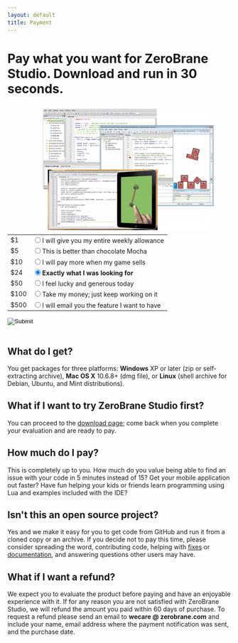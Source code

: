 ```yaml
---
layout: default
title: Payment
---
```


# Pay what you want for ZeroBrane Studio. Download and run in 30 seconds.

<img style="float: right; padding: 10px 40px 10px 0px" src="images/lua-ide-benefits-screenshot.png" />

<form action="https://authorize.payments.amazon.com/pba/paypipeline" method="post">
  <input type="hidden" name="returnUrl" value="http://studio.zerobrane.com/download.html" />
  <input type="hidden" name="processImmediate" value="1" />
  <input type="hidden" name="accessKey" value="11SEM03K88SD016FS1G2" />
  <input type="hidden" name="collectShippingAddress" value="0" />
  <input type="hidden" name="isDonationWidget" value="0" />
  <input type="hidden" name="amazonPaymentsAccountId" value="OJTYLZFEJNKY1APV69AUQEB63URVVVN6GMMA8V" />
  <input type="hidden" name="referenceId" value="ZeroBraneStudio" />
  <input type="hidden" name="cobrandingStyle" value="logo" />
  <input type="hidden" name="immediateReturn" value="1" />
  <input type="hidden" name="description" value="ZeroBrane Studio" />
<table class="payment" id="payment-options">
<tr><td class="amount">  $1</td><td class="description"><input name="amount" id="amount1" value="USD 1" type="radio" /><label for="amount1">I will give you my entire weekly allowance</label></td></tr>
<tr><td class="amount">  $5</td><td class="description"><input name="amount" id="amount5" value="USD 5" type="radio" /><label for="amount5">This is better than chocolate Mocha</label></td></tr>
<tr><td class="amount"> $10</td><td class="description"><input name="amount" id="amount10" value="USD 10" type="radio" /><label for="amount10">I will pay more when my game sells</label></td></tr>
<tr><td class="amount"> $24</td><td class="description"><input name="amount" id="amount24" checked="checked" value="USD 24" type="radio" /><label for="amount24"><strong>Exactly what I was looking for</strong></label></td></tr>
<tr><td class="amount"> $50</td><td class="description"><input name="amount" id="amount50" value="USD 50" type="radio" /><label for="amount50">I feel lucky and generous today</label></td></tr>
<tr><td class="amount">$100</td><td class="description"><input name="amount" id="amount100" value="USD 100" type="radio" /><label for="amount100">Take my money; just keep working on it</label></td></tr>
<tr><td class="amount">$500</td><td class="description"><input name="amount" id="amount500" value="USD 500" type="radio" /><label for="amount500">I will email you the feature I want to have</label></td></tr>
</table>
<div id="next-step">
  <input class="payment-button" type="image" src="http://g-ecx.images-amazon.com/images/G/01/asp/beige_small_paynow_withlogo_whitebg.gif" border="0" />
</div>
</form>

<div class="separator">&nbsp;</div>

## What do I get?
You get packages for three platforms:
**Windows** XP or later (zip or self-extracting archive), **Mac OS X** 10.6.8+ (dmg file), or **Linux** (shell archive for Debian, Ubuntu, and Mint distributions).

## What if I want to try ZeroBrane Studio first?
You can proceed to the [download page](download.html?not-this-time); come back when you complete your evaluation and are ready to pay.

## How much do I pay?
This is completely up to you. How much do you value being able to find
an issue with your code in 5 minutes instead of 15? Get your mobile 
application out faster? Have fun helping your kids or friends learn
programming using Lua and examples included with the IDE?

## Isn't this an open source project?
Yes and we make it easy for you to get code from GitHub and
run it from a cloned copy or an archive. If you decide not to pay this time,
please consider spreading the word, contributing code,
helping with [fixes](https://github.com/pkulchenko/ZeroBraneStudio/issues)
or [documentation](https://github.com/pkulchenko/ZeroBraneStudio/tree/gh-pages),
and answering questions other users may have.

## What if I want a refund?
We expect you to evaluate the product before paying and have an enjoyable experience with it.
If for any reason you are not satisfied with ZeroBrane Studio, we will refund the amount you paid within 60 days of purchase.
To request a refund please send an email to <strong>wecare @ zerobrane.com</strong> and include your name, email address where the payment notification was sent, and the purchase date.
